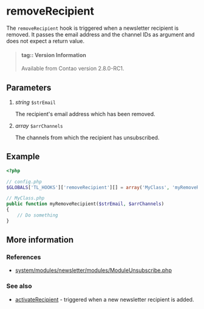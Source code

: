 # removeRecipient

The `removeRecipient` hook is triggered when a newsletter recipient is removed.
It passes the email address and the channel IDs as argument and does not expect
a return value.

> #### tag:: Version Information 
> Available from Contao version 2.8.0-RC1.


## Parameters

1. *string* `$strEmail`

    The recipient's email address which has been removed.

2. *array* `$arrChannels`

    The channels from which the recipient has unsubscribed.


## Example

```php
<?php

// config.php
$GLOBALS['TL_HOOKS']['removeRecipient'][] = array('MyClass', 'myRemoveRecipient');

// MyClass.php
public function myRemoveRecipient($strEmail, $arrChannels)
{
    // Do something
}
```


## More information


### References

- [system/modules/newsletter/modules/ModuleUnsubscribe.php](https://github.com/contao/core/blob/3.5.0/system/modules/newsletter/modules/ModuleUnsubscribe.php#L193-L200)


### See also

- [activateRecipient](activateRecipient.md) - triggered when a new newsletter recipient is added.

